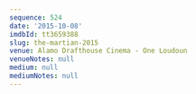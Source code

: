 ```yaml
---
sequence: 524
date: '2015-10-08'
imdbId: tt3659388
slug: the-martian-2015
venue: Alamo Drafthouse Cinema - One Loudoun
venueNotes: null
medium: null
mediumNotes: null
---
```


